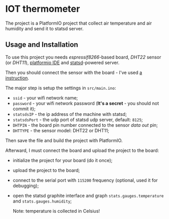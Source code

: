 # IOT thermometer

The project is a PlatformIO project that collect air temperature and
air humidity and send it to statsd server.

## Usage and Installation

To use this project you needs *espressif8266*-based board, *DHT22* sensor (or *DHT11*),
[platformio IDE](http://platformio.org/) and [statsd](https://github.com/etsy/statsd)-powered server.

Then you should connect the sensor with the board - I've used
[a instruction](https://learn.adafruit.com/dht/connecting-to-a-dhtxx-sensor).

The major step is setup the settings in `src/main.ino`:

- `ssid` - your wifi network name;
- `password` - your wifi network password (**It's a secret** - you should not commit it);
- `statsdsIP` - the ip address of the machine with statsd;
- `statsdsPort` - the udp port of statsd udp server, default: `8125`;
- `DHTPIN` - the board pin number connected to the sensor *data out* pin;
- `DHTTYPE` - the sensor model: DHT22 or DHT11;

Then save the file and build the project with PlatformIO.

Afterward, I must connect the board and upload the project to the board:

- initialize the project for your board (do it once);
- upload the project to the board;
- connect to the serial port with `115200` frequency (optional, used it for debugging);
- open the statsd graphite interface and graph `stats.gauges.temperature` and `stats.gauges.humidity`;

  Note: temperature is collected in Celsius!

